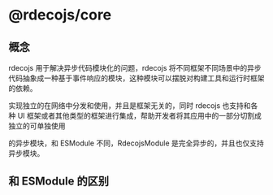 # @rdecojs/core

## 概念

rdecojs 用于解决异步代码模块化的问题，rdecojs 将不同框架不同场景中的异步代码抽象成一种基于事件响应的模块，这种模块可以摆脱对构建工具和运行时框架的依赖。

实现独立的在网络中分发和使用，并且是框架无关的，同时 rdecojs 也支持和各种 UI 框架或者其他类型的框架进行集成，帮助开发者将其应用中的一部分切割成独立的可单独使用

的异步模块，和 ESModule 不同，RdecojsModule 是完全异步的，并且也仅支持异步模块。

## 和 ESModule 的区别
